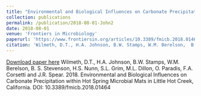 ```yaml
---
title: "Environmental and Biological Influences on Carbonate Precipitation within Hot Spring Microbial Mats in Little Hot Creek, California"
collection: publications
permalink: /publication/2018-08-01-John2
date: 2018-08-01
venue: 'Frontiers in Microbiology'
paperurl: 'https://www.frontiersin.org/articles/10.3389/fmicb.2018.01464/abstract'
citation: 'Wilmeth, D.T., H.A. Johnson, B.W. Stamps, W.M. Berelson,  B. S. Stevenson, H.S. Nunn, S.L. Grim, M.L. Dillon,  O. Paradis, F.A. Corsetti and J.R. Spear.  2018.  Environmental and Biological Influences on Carbonate Precipitation within Hot Spring Microbial Mats in Little Hot Creek, California.  DOI:  10.3389/fmicb.2018.01464'
---
```


<a href='https://www.frontiersin.org/articles/10.3389/fmicb.2018.01464/abstract'>Download paper here</a>
Wilmeth, D.T., H.A. Johnson, B.W. Stamps, W.M. Berelson,  B. S. Stevenson, H.S. Nunn, S.L. Grim, M.L. Dillon,  O. Paradis, F.A. Corsetti and J.R. Spear.  2018.  Environmental and Biological Influences on Carbonate Precipitation within Hot Spring Microbial Mats in Little Hot Creek, California.  DOI:  10.3389/fmicb.2018.01464
